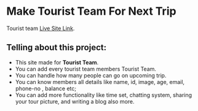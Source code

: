 # Make Tourist Team For Next Trip

Tourist team [Live Site Link](https://github.com/facebook/create-react-app).

## Telling about this project:
* This site made for **Tourist Team**.
* You can add every tourist team members Tourist Team.
* You can handle how many people can go on upcoming trip.
* You can know members all details like name, id, image, age, email, phone-no , balance etc;
* You can add more functionality like time set, chatting system, sharing your tour picture, and writing a blog also more.
